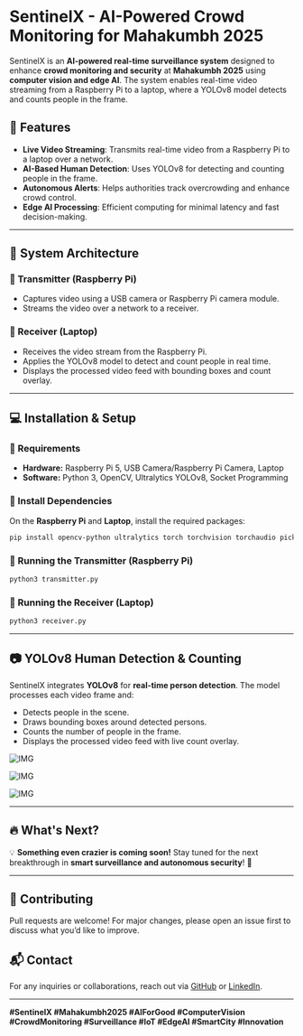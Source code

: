 # SentinelX - AI-Powered Crowd Monitoring for Mahakumbh 2025

SentinelX is an **AI-powered real-time surveillance system** designed to enhance **crowd monitoring and security** at **Mahakumbh 2025** using **computer vision and edge AI**. The system enables real-time video streaming from a Raspberry Pi to a laptop, where a YOLOv8 model detects and counts people in the frame.

## 🚀 Features
- **Live Video Streaming**: Transmits real-time video from a Raspberry Pi to a laptop over a network.
- **AI-Based Human Detection**: Uses YOLOv8 for detecting and counting people in the frame.
- **Autonomous Alerts**: Helps authorities track overcrowding and enhance crowd control.
- **Edge AI Processing**: Efficient computing for minimal latency and fast decision-making.

---

## 📌 System Architecture
### 🔹 Transmitter (Raspberry Pi)
- Captures video using a USB camera or Raspberry Pi camera module.
- Streams the video over a network to a receiver.

### 🔹 Receiver (Laptop)
- Receives the video stream from the Raspberry Pi.
- Applies the YOLOv8 model to detect and count people in real time.
- Displays the processed video feed with bounding boxes and count overlay.

---

## 💻 Installation & Setup

### 🔹 Requirements
- **Hardware:** Raspberry Pi 5, USB Camera/Raspberry Pi Camera, Laptop
- **Software:** Python 3, OpenCV, Ultralytics YOLOv8, Socket Programming

### 🔹 Install Dependencies
On the **Raspberry Pi** and **Laptop**, install the required packages:
```bash
pip install opencv-python ultralytics torch torchvision torchaudio pickle-mixin
```

### 🔹 Running the Transmitter (Raspberry Pi)
```bash
python3 transmitter.py
```

### 🔹 Running the Receiver (Laptop)
```bash
python3 receiver.py
```

---

## 📷 YOLOv8 Human Detection & Counting
SentinelX integrates **YOLOv8** for **real-time person detection**. The model processes each video frame and:
- Detects people in the scene.
- Draws bounding boxes around detected persons.
- Counts the number of people in the frame.
- Displays the processed video feed with live count overlay.

![IMG](https://github.com/Harshpanday101/SentinelX/blob/main/Image/img%205.jpg)

![IMG](https://github.com/Harshpanday101/SentinelX/blob/main/Image/img%202.jpg)

![IMG](https://github.com/Harshpanday101/SentinelX/blob/main/Image/img%201.jpg)

---

## 🔥 What's Next?
💡 **Something even crazier is coming soon!** Stay tuned for the next breakthrough in **smart surveillance and autonomous security**! 🚀

---


## 🤝 Contributing
Pull requests are welcome! For major changes, please open an issue first to discuss what you’d like to improve.

## 📬 Contact
For any inquiries or collaborations, reach out via [GitHub](https://github.com/Harshpanday101) or [LinkedIn](https://www.linkedin.com/in/harshpanday101/).

---

**#SentinelX #Mahakumbh2025 #AIForGood #ComputerVision #CrowdMonitoring #Surveillance #IoT #EdgeAI #SmartCity #Innovation**

